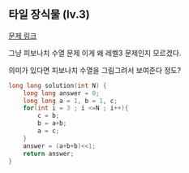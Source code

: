 ## 타일 장식물 (lv.3)

[문제 링크](https://programmers.co.kr/learn/courses/30/lessons/43104)


그냥 피보나치 수열 문제 이게 왜 레벨3 문제인지 모르겠다.

의미가 있다면 피보나치 수열을 그림그려서 보여준다 정도?

```c++
long long solution(int N) {
    long long answer = 0;
    long long a = 1, b = 1, c;
    for(int i = 3 ; i <=N ; i++){                
        c = b;
        b = a+b;
        a = c;
    }
    answer = (a+b+b)<<1;
    return answer;
}
```